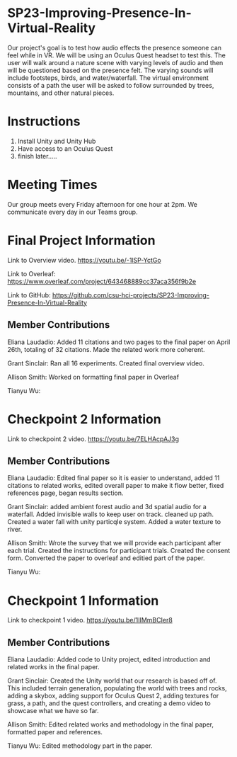 # SP23-Improving-Presence-In-Virtual-Reality

Our project's goal is to test how audio effects the presence someone can feel while in VR. We will be using an Oculus Quest headset to test this. The user will walk around a nature scene with varying levels of audio and then will be questioned based on the presence felt. The varying sounds will include footsteps, birds, and water/waterfall. The virtual environment consists of a path the user will be asked to follow surrounded by trees, mountains, and other natural pieces. 

# Instructions 

1. Install Unity and Unity Hub
2. Have access to an Oculus Quest 
3. finish later.....


# Meeting Times
Our group meets every Friday afternoon for one hour at 2pm. We communicate every day in our Teams group.

# Final Project Information
Link to Overview video.  https://youtu.be/-1lSP-YctGo

Link to Overleaf: https://www.overleaf.com/project/643468889cc37aca356f9b2e

Link to GitHub: https://github.com/csu-hci-projects/SP23-Improving-Presence-In-Virtual-Reality

## Member Contributions
Eliana Laudadio: Added 11 citations and two pages to the final paper on April 26th, totaling of 32 citations. Made the related work more coherent.

Grant Sinclair: Ran all 16 experiments. Created final overview video.

Allison Smith: Worked on formatting final paper in Overleaf

Tianyu Wu: 

# Checkpoint 2 Information
Link to checkpoint 2 video. https://youtu.be/7ELHAcpAJ3g

## Member Contributions
Eliana Laudadio: Edited final paper so it is easier to understand, added 11 citations to related works, edited overall paper to make it flow better, fixed references page, began results section.

Grant Sinclair: added ambient forest audio and 3d spatial audio for a waterfall. Added invisible walls to keep user on track. cleaned up path. Created a water fall with unity particqle system. Added a water texture to river. 

Allison Smith: Wrote the survey that we will provide each participant after each trial. Created the instructions for participant trials. Created the consent form. Converted the paper to overleaf and editied part of the paper. 

Tianyu Wu:

#  Checkpoint 1 Information
Link to checkpoint 1 video. https://youtu.be/1IIMmBCIer8

## Member Contributions
Eliana Laudadio: Added code to Unity project, edited introduction and related works in the final paper.

Grant Sinclair: Created the Unity world that our research is based off of. This included terrain generation, populating the world with trees and rocks, adding a skybox, adding support for Oculus Quest 2, adding textures for grass, a path, and the quest controllers, and creating a demo video to showcase what we have so far.

Allison Smith: Edited related works and methodology in the final paper, formatted paper and references. 

Tianyu Wu: Edited methodology part in the paper.

